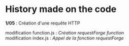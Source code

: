 

<h1>History made on the code</h1>

<p><b>1/05</b> : Création d'une requête HTTP 
<div>modification function.js :<i> Création requestForge function</i> </div>
<div>modification index.js    : <i>Appel de la fonction requestForge</i></div></p>
